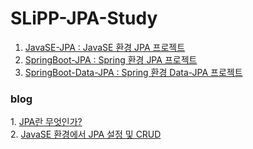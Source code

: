 # SLiPP-JPA-Study
1. <a href='https://github.com/woniper/SLiPP-JPA-Study/tree/master/JavaSE-JPA'>JavaSE-JPA : JavaSE 환경 JPA 프로젝트</a>
2. <a href='https://github.com/woniper/SLiPP-JPA-Study/tree/master/SpringBoot-JPA'>SpringBoot-JPA : Spring 환경 JPA 프로젝트</a>
3. <a href='https://github.com/woniper/SLiPP-JPA-Study/tree/master/SpringBoot-Data-JPA'>SpringBoot-Data-JPA : Spring 환경 Data-JPA 프로젝트</a>


<h3>blog</h3>
1. <a href='http://blog.woniper.net/255'>JPA란 무엇인가?</a> <br/>
2. <a href='http://blog.woniper.net/256'>JavaSE 환경에서 JPA 설정 및 CRUD</a> <br/>
